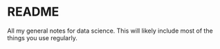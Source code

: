 # README

All my general notes for data science. This will likely include most of the things you use regularly.
